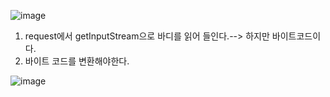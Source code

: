 ![image](https://user-images.githubusercontent.com/108928206/183666803-c6f27b3a-477f-4905-8409-54cd4e1dceee.png)

1. request에서 getInputStream으로 바디를 읽어 들인다.--> 하지만 바이트코드이다.
2. 바이트 코드를 변환해야한다.

![image](https://user-images.githubusercontent.com/108928206/183666998-a136c4f1-0457-405e-bf6f-230d4677e427.png)
